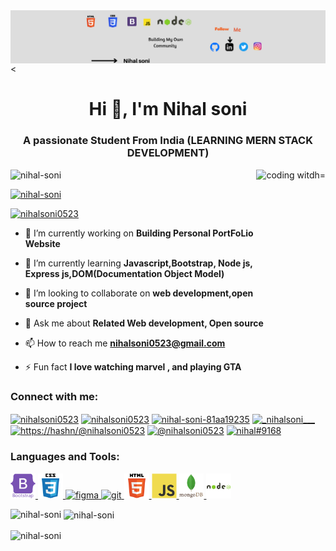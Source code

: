 <img align="center" src="https://github.com/nihal-soni/nihal-soni/blob/main/Me%20(4).png" />
<<h1 align="center">Hi 👋, I'm Nihal soni</h1>
<h3 align="center">A passionate Student From India (LEARNING MERN STACK DEVELOPMENT)</h3>
<img align="right" alt="coding witdh="170" height="220px" src="https://cdn.dribbble.com/users/1162077/screenshots/3848914/programmer.gif">

<p align="left"> <img src="https://komarev.com/ghpvc/?username=nihal-soni&label=Profile%20views&color=0e75b6&style=flat" alt="nihal-soni" /> </p>

<p align="left"> <a href="https://github.com/ryo-ma/github-profile-trophy"><img src="https://github-profile-trophy.vercel.app/?username=nihal-soni" alt="nihal-soni" /></a> </p>

<p align="left"> <a href="https://twitter.com/nihalsoni0523" target="blank"><img src="https://img.shields.io/twitter/follow/nihalsoni0523?logo=twitter&style=for-the-badge" alt="nihalsoni0523" /></a> </p>

- 🔭 I’m currently working on **Building Personal PortFoLio Website**

- 🌱 I’m currently learning **Javascript,Bootstrap, Node js, Express js,DOM(Documentation Object Model)**

- 👯 I’m looking to collaborate on **web development,open source project**

- 💬 Ask me about **Related Web development, Open source**

- 📫 How to reach me **nihalsoni0523@gmail.com**

- ⚡ Fun fact **I love watching marvel , and playing GTA**

<h3 align="left">Connect with me:</h3>
<p align="left">
<a href="https://dev.to/nihalsoni0523" target="blank"><img align="center" src="https://raw.githubusercontent.com/rahuldkjain/github-profile-readme-generator/master/src/images/icons/Social/devto.svg" alt="nihalsoni0523" height="30" width="40" /></a>
<a href="https://twitter.com/nihalsoni0523" target="blank"><img align="center" src="https://raw.githubusercontent.com/rahuldkjain/github-profile-readme-generator/master/src/images/icons/Social/twitter.svg" alt="nihalsoni0523" height="30" width="40" /></a>
<a href="https://linkedin.com/in/nihal-soni-81aa19235" target="blank"><img align="center" src="https://raw.githubusercontent.com/rahuldkjain/github-profile-readme-generator/master/src/images/icons/Social/linked-in-alt.svg" alt="nihal-soni-81aa19235" height="30" width="40" /></a>
<a href="https://instagram.com/_nihalsoni___" target="blank"><img align="center" src="https://raw.githubusercontent.com/rahuldkjain/github-profile-readme-generator/master/src/images/icons/Social/instagram.svg" alt="_nihalsoni___" height="30" width="40" /></a>
<a href="https://hashnode.com/https://hashn/@nihalsoni0523" target="blank"><img align="center" src="https://raw.githubusercontent.com/rahuldkjain/github-profile-readme-generator/master/src/images/icons/Social/hashnode.svg" alt="https://hashn/@nihalsoni0523" height="30" width="40" /></a>
<a href="https://medium.com/@nihalsoni0523" target="blank"><img align="center" src="https://raw.githubusercontent.com/rahuldkjain/github-profile-readme-generator/master/src/images/icons/Social/medium.svg" alt="@nihalsoni0523" height="30" width="40" /></a>
<a href="https://discord.gg/nihal#9168" target="blank"><img align="center" src="https://raw.githubusercontent.com/rahuldkjain/github-profile-readme-generator/master/src/images/icons/Social/discord.svg" alt="nihal#9168" height="30" width="40" /></a>
</p>

<h3 align="left">Languages and Tools:</h3>
<p align="left"> <a href="https://getbootstrap.com" target="_blank" rel="noreferrer"> <img src="https://raw.githubusercontent.com/devicons/devicon/master/icons/bootstrap/bootstrap-plain-wordmark.svg" alt="bootstrap" width="40" height="40"/> </a> <a href="https://www.w3schools.com/css/" target="_blank" rel="noreferrer"> <img src="https://raw.githubusercontent.com/devicons/devicon/master/icons/css3/css3-original-wordmark.svg" alt="css3" width="40" height="40"/> </a> <a href="https://www.figma.com/" target="_blank" rel="noreferrer"> <img src="https://www.vectorlogo.zone/logos/figma/figma-icon.svg" alt="figma" width="40" height="40"/> </a> <a href="https://git-scm.com/" target="_blank" rel="noreferrer"> <img src="https://www.vectorlogo.zone/logos/git-scm/git-scm-icon.svg" alt="git" width="40" height="40"/> </a> <a href="https://www.w3.org/html/" target="_blank" rel="noreferrer"> <img src="https://raw.githubusercontent.com/devicons/devicon/master/icons/html5/html5-original-wordmark.svg" alt="html5" width="40" height="40"/> </a> <a href="https://developer.mozilla.org/en-US/docs/Web/JavaScript" target="_blank" rel="noreferrer"> <img src="https://raw.githubusercontent.com/devicons/devicon/master/icons/javascript/javascript-original.svg" alt="javascript" width="40" height="40"/> </a> <a href="https://www.mongodb.com/" target="_blank" rel="noreferrer"> <img src="https://raw.githubusercontent.com/devicons/devicon/master/icons/mongodb/mongodb-original-wordmark.svg" alt="mongodb" width="40" height="40"/> </a> <a href="https://nodejs.org" target="_blank" rel="noreferrer"> <img src="https://raw.githubusercontent.com/devicons/devicon/master/icons/nodejs/nodejs-original-wordmark.svg" alt="nodejs" width="40" height="40"/> </a> </p>

<p><img align="left" src="https://github-readme-stats.vercel.app/api/top-langs?username=nihal-soni&show_icons=true&locale=en&layout=compact" alt="nihal-soni" /></p>

<p>&nbsp;<img align="center" src="https://github-readme-stats.vercel.app/api?username=nihal-soni&show_icons=true&locale=en" alt="nihal-soni" /></p>

<p><img align="center" src="https://github-readme-streak-stats.herokuapp.com/?user=nihal-soni&" alt="nihal-soni" /></p>
